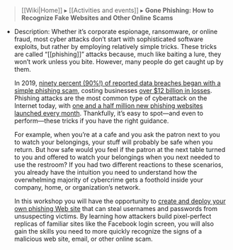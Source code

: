 > [[Wiki|Home]] ▸ [[Activities and events]] ▸ **Gone Phishing: How to Recognize Fake Websites and Other Online Scams**

* Description: Whether it’s corporate espionage, ransomware, or online fraud, most cyber attacks don’t start with sophisticated software exploits, but rather by employing relatively simple tricks. These tricks are called “[[phishing]]” attacks because, much like baiting a lure, they won’t work unless you bite. However, many people do get caught up by them.

  In 2019, [ninety percent (90%!) of reported data breaches began with a simple phishing scam](https://retruster.com/blog/2019-phishing-and-email-fraud-statistics.html), costing businesses [over $12 billion in losses](https://retruster.com/blog/2019-phishing-and-email-fraud-statistics.html). Phishing attacks are the most common type of cyberattack on the Internet today, with [one and a half million new phishing websites launched every month](https://www.webroot.com/us/en/about/press-room/releases/nearly-15-million-new-phishing-sites). Thankfully, it’s easy to spot—and even to perform—these tricks if you have the right guidance.

  For example, when you’re at a cafe and you ask the patron next to you to watch your belongings, your stuff will probably be safe when you return. But how safe would you feel if the patron at the next table turned to you and offered to watch your belongings when you next needed to use the restroom? If you had two different reactions to these scenarios, you already have the intuition you need to understand how the overwhelming majority of cybercrime gets a foothold inside your company, home, or organization’s network.

  In this workshop you will have the opportunity to [create and deploy your own phishing Web site](https://github.com/AnarchoTechNYC/meta/blob/master/train-the-trainers/mr-robots-netflix-n-hack/week-3/recognizing-fake-websites-and-phishing-scams/README.md) that can steal usernames and passwords from unsuspecting victims. By learning how attackers build pixel-perfect replicas of familiar sites like the Facebook login screen, you will also gain the skills you need to more quickly recognize the signs of a malicious web site, email, or other online scam.